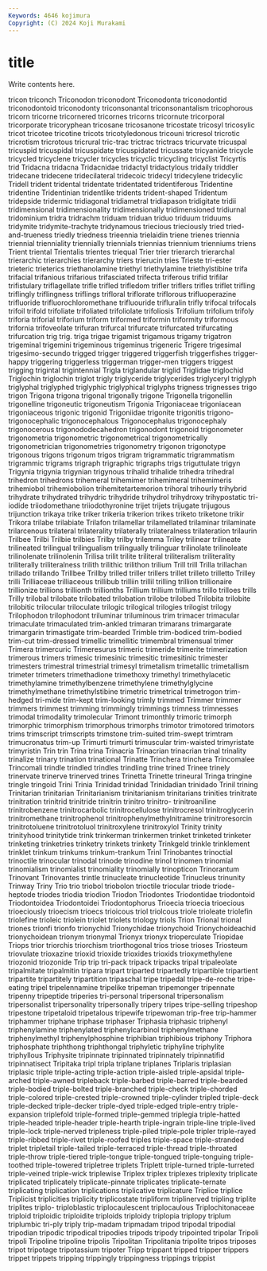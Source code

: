 ```yaml
---
Keywords: 4646 kojimura
Copyright: (C) 2024 Koji Murakami
---
```


# title

Write contents here.



 tricon triconch Triconodon
triconodont Triconodonta triconodontid triconodontoid triconodonty triconsonantal triconsonantalism tricophorous tricorn tricorne
tricornered tricornes tricorns tricornute tricorporal tricorporate tricoryphean tricosane tricosanone tricostate
tricosyl tricosylic tricot tricotee tricotine tricots tricotyledonous tricouni tricresol tricrotic
tricrotism tricrotous tricrural tric-trac trictrac trictracs tricurvate tricuspal tricuspid tricuspidal
tricuspidate tricuspidated tricussate tricyanide tricycle tricycled tricyclene tricycler tricycles tricyclic
tricycling tricyclist Tricyrtis trid Tridacna tridacna Tridacnidae tridactyl tridactylous tridaily
triddler tridecane tridecene tridecilateral tridecoic tridecyl tridecylene tridecylic Tridell trident
tridental tridentate tridentated tridentiferous Tridentine tridentine Tridentinian tridentlike tridents trident-shaped
Tridentum tridepside tridermic tridiagonal tridiametral tridiapason tridigitate tridii tridimensional tridimensionality
tridimensionally tridimensioned tridiurnal tridominium tridra tridrachm triduam triduan triduo triduum
triduums tridymite tridymite-trachyte tridynamous triecious trieciously tried tried-and-trueness triedly triedness
trieennia trielaidin triene trienes triennia triennial trienniality triennially triennials triennias
triennium trienniums triens Trient triental Trientalis trientes triequal Trier trier
trierarch trierarchal trierarchic trierarchies trierarchy triers trierucin tries Trieste tri-ester
trieteric trieterics triethanolamine triethyl triethylamine triethylstibine trifa trifacial trifanious trifarious
trifasciated trifecta triferous trifid trifilar trifistulary triflagellate trifle trifled trifledom
trifler triflers trifles triflet trifling triflingly triflingness triflings trifloral triflorate
triflorous trifluoperazine trifluoride trifluorochloromethane trifluouride trifluralin trifly trifocal trifocals trifoil
trifold trifoliate trifoliated trifoliolate trifoliosis Trifolium trifolium trifoly triforia triforial
triforium triform triformed triformin triformity triformous trifornia trifoveolate trifuran trifurcal
trifurcate trifurcated trifurcating trifurcation trig trig. triga trigae trigamist trigamous
trigamy trigatron trigeminal trigemini trigeminous trigeminus trigeneric Trigere trigesimal trigesimo-secundo
trigged trigger triggered triggerfish triggerfishes trigger-happy triggering triggerless triggerman trigger-men
triggers triggest trigging trigintal trigintennial Trigla triglandular triglid Triglidae triglochid
Triglochin triglochin triglot trigly triglyceride triglycerides triglyceryl triglyph triglyphal triglyphed
triglyphic triglyphical triglyphs trigness trignesses trigo trigon Trigona trigona trigonal
trigonally trigone Trigonella trigonellin trigonelline trigoneutic trigoneutism Trigonia Trigoniaceae trigoniacean
trigoniaceous trigonic trigonid Trigoniidae trigonite trigonitis trigono- trigonocephalic trigonocephalous Trigonocephalus
trigonocephaly trigonocerous trigonododecahedron trigonodont trigonoid trigonometer trigonometria trigonometric trigonometrical trigonometrically
trigonometrician trigonometries trigonometry trigonon trigonotype trigonous trigons trigonum trigos trigram
trigrammatic trigrammatism trigrammic trigrams trigraph trigraphic trigraphs trigs triguttulate trigyn
Trigynia trigynia trigynian trigynous trihalid trihalide trihedra trihedral trihedron trihedrons
trihemeral trihemimer trihemimeral trihemimeris trihemiobol trihemiobolion trihemitetartemorion trihoral trihourly trihybrid
trihydrate trihydrated trihydric trihydride trihydrol trihydroxy trihypostatic tri-iodide triiodomethane triiodothyronine
trijet trijets trijugate trijugous trijunction trikaya trike triker trikeria trikerion
trikes triketo triketone trikir Trikora trilabe trilabiate Trilafon trilamellar trilamellated
trilaminar trilaminate trilarcenous trilateral trilaterality trilaterally trilateralness trilateration trilaurin Trilbee
Trilbi Trilbie trilbies Trilby trilby trilemma Triley trilinear trilineate trilineated
trilingual trilingualism trilingually trilinguar trilinolate trilinoleate trilinolenate trilinolenin Trilisa trilit
trilite triliteral triliteralism triliterality triliterally triliteralness trilith trilithic trilithon trilium
Trill trill Trilla trillachan trillado trillando Trillbee Trillby trilled triller
trillers trillet trilleto trilletto Trilley trilli Trilliaceae trilliaceous trillibub trilliin
trillil trilling trillion trillionaire trillionize trillions trillionth trillionths Trillium trillium
trilliums trillo trilloes trills Trilly trilobal trilobate trilobated trilobation trilobe
trilobed Trilobita trilobite trilobitic trilocular triloculate trilogic trilogical trilogies trilogist
trilogy Trilophodon trilophodont triluminar triluminous trim trimacer trimacular trimaculate trimaculated
trim-ankled trimaran trimarans trimargarate trimargarin trimastigate trim-bearded Trimble trim-bodiced trim-bodied
trim-cut trim-dressed trimellic trimellitic trimembral trimensual trimer Trimera trimercuric Trimeresurus
trimeric trimeride trimerite trimerization trimerous trimers trimesic trimesinic trimesitic trimesitinic
trimester trimesters trimestral trimestrial trimesyl trimetalism trimetallic trimetallism trimeter trimeters
trimethadione trimethoxy trimethyl trimethylacetic trimethylamine trimethylbenzene trimethylene trimethylglycine trimethylmethane trimethylstibine
trimetric trimetrical trimetrogon trim-hedged tri-mide trim-kept trim-looking trimly trimmed Trimmer
trimmer trimmers trimmest trimming trimmingly trimmings trimness trimnesses trimodal trimodality
trimolecular Trimont trimonthly trimoric trimorph trimorphic trimorphism trimorphous trimorphs trimotor
trimotored trimotors trims trimscript trimscripts trimstone trim-suited trim-swept trimtram trimucronatus
trim-up Trimurti trimurti trimuscular trim-waisted trimyristate trimyristin Trin trin Trina
trina Trinacria Trinacrian trinacrian trinal trinality trinalize trinary trination trinational
Trinatte Trinchera trinchera Trincomalee Trincomali trindle trindled trindles trindling trine
trined Trinee trinely trinervate trinerve trinerved trines Trinetta Trinette trineural
Tringa tringine tringle tringoid Trini Trinia Trinidad trinidad Trinidadian trinidado
Trinil trining Trinitarian trinitarian Trinitarianism trinitarianism trinitarians trinities trinitrate trinitration
trinitrid trinitride trinitrin trinitro trinitro- trinitroaniline trinitrobenzene trinitrocarbolic trinitrocellulose trinitrocresol
trinitroglycerin trinitromethane trinitrophenol trinitrophenylmethylnitramine trinitroresorcin trinitrotoluene trinitrotoluol trinitroxylene trinitroxylol Trinity
trinity trinityhood trinitytide trink trinkerman trinkermen trinket trinketed trinketer trinketing
trinketries trinketry trinkets trinkety Trinkgeld trinkle trinklement trinklet trinkum trinkums
trinkum-trankum Trinl Trinobantes trinoctial trinoctile trinocular trinodal trinode trinodine trinol
trinomen trinomial trinomialism trinomialist trinomiality trinomially trinopticon Trinorantum Trinovant Trinovantes
trintle trinucleate trinucleotide Trinucleus trinunity Trinway Triny Trio trio triobol
triobolon trioctile triocular triode triode-heptode triodes triodia triodion Triodon Triodontes
Triodontidae triodontoid Triodontoidea Triodontoidei Triodontophorus Trioecia trioecia trioecious trioeciously trioecism
trioecs trioicous triol triolcous triole trioleate triolefin triolefine trioleic triolein
triolet triolets triology triols Trion Trional trional triones trionfi trionfo
trionychid Trionychidae trionychoid Trionychoideachid trionychoidean trionym trionymal Trionyx trionyx trioperculate
Triopidae Triops trior triorchis triorchism triorthogonal trios triose trioses Triosteum
triovulate trioxazine trioxid trioxide trioxides trioxids trioxymethylene triozonid triozonide Trip
trip tri-pack tripack tripacks tripal tripaleolate tripalmitate tripalmitin tripara tripart
triparted tripartedly tripartible tripartient tripartite tripartitely tripartition tripaschal tripe tripedal
tripe-de-roche tripe-eating tripel tripelennamine tripelike tripeman tripemonger tripennate tripenny tripeptide
triperies tri-personal tripersonal tripersonalism tripersonalist tripersonality tripersonally tripery tripes tripe-selling
tripeshop tripestone tripetaloid tripetalous tripewife tripewoman trip-free trip-hammer triphammer triphane
triphase triphaser Triphasia triphasic triphenyl triphenylamine triphenylated triphenylcarbinol triphenylmethane triphenylmethyl
triphenylphosphine triphibian triphibious triphony Triphora triphosphate triphthong triphthongal triphyletic triphyline
triphylite triphyllous Triphysite tripinnate tripinnated tripinnately tripinnatifid tripinnatisect Tripitaka tripl
tripla triplane triplanes Triplaris triplasian triplasic triple triple-acting triple-action triple-aisled
triple-apsidal triple-arched triple-awned tripleback triple-barbed triple-barred triple-bearded triple-bodied triple-bolted triple-branched
triple-check triple-chorded triple-colored triple-crested triple-crowned triple-cylinder tripled triple-deck triple-decked triple-decker
triple-dyed triple-edged triple-entry triple-expansion triplefold triple-formed triple-gemmed triplegia triple-hatted triple-headed
triple-header triple-hearth triple-ingrain triple-line triple-lived triple-lock triple-nerved tripleness triple-piled triple-pole
tripler triple-rayed triple-ribbed triple-rivet triple-roofed triples triple-space triple-stranded triplet tripletail
triple-tailed triple-terraced triple-thread triple-throated triple-throw triple-tiered triple-tongue triple-tongued triple-tonguing triple-toothed
triple-towered tripletree triplets Triplett triple-turned triple-turreted triple-veined triple-wick triplewise Triplex
triplex triplexes triplexity triplicate triplicated triplicately triplicate-pinnate triplicates triplicate-ternate triplicating
triplication triplications triplicative triplicature Triplice triplice Triplicist triplicities triplicity triplicostate
tripliform triplinerved tripling triplite triplites triplo- triploblastic triplocaulescent triplocaulous Triplochitonaceae
triploid triploidic triploidite triploids triploidy triplopia triplopy triplum triplumbic tri-ply
triply trip-madam tripmadam tripod tripodal tripodial tripodian tripodic tripodical tripodies
tripods tripody tripointed tripolar Tripoli tripoli Tripoline tripoline tripolis Tripolitan
Tripolitania tripolite tripos triposes tripot tripotage tripotassium tripoter Tripp trippant
tripped tripper trippers trippet trippets tripping trippingly trippingness trippings trippist
